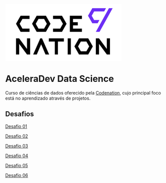 <img src="./Semana_2/logo.png" style: align="center" />


# AceleraDev Data Science
Curso de ciências de dados oferecido pela <a href="https://codenation.dev/">Codenation</a>, cujo principal foco está no aprendizado através de projetos.

## Desafios

<a href="./Semana_2/Desafio/desafio01.md"> Desafio 01</a>

<a href="./Semana_3/Desafio/challenge02.md"> Desafio 02</a>

<a href="./Semana_4/Desafio/challenge04.md"> Desafio 03</a>

<a href="./Semana_5/Desafio/challenge04.md"> Desafio 04</a>

<a href="./Semana_6/Desafio/challenge05.md"> Desafio 05</a>

<a href="./Semana_7/Desafio/challenge06.md"> Desafio 06</a>